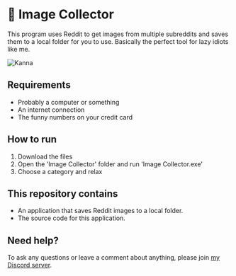 # 🧲 Image Collector
This program uses Reddit to get images from multiple subreddits and saves them to a local folder for you to use. Basically the perfect tool for lazy idiots like me. 

![Kanna](https://i.pinimg.com/originals/00/1c/9a/001c9a146ce0384c0e3114674051fefb.gif)

## Requirements
* Probably a computer or something
* An internet connection
* The funny numbers on your credit card

##  How to run
1. Download the files
2. Open the 'Image Collector' folder and run 'Image Collector.exe'
3. Choose a category and relax 

##  This repository contains  
* An application that saves Reddit images to a local folder.
* The source code for this application.

## Need help?  
To ask any questions or leave a comment about anything, please join [my Discord server](https://discord.gg/TtR32WT).  
